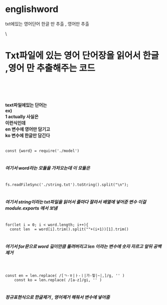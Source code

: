 # englishword
txt에있는 영어단어 한글 만 추출 , 영어만 추출

\
<h1>Txt파일에 있는 영어 단어장을 읽어서 한글 ,영어 만 추출해주는 코드</h1>
<br>
<br>
<br>
<h4>
text파일에있는 단어는 <br>
ex)<br>
1 actually 사실은
<br>
이런식인데 
<br>
en 변수에 영어만 담기고
<br>
ko 변수에 한글만 담긴다
<br>
</h4>

<code>
const {word} = require('./model')
</code>
<br><h5>
여기서 word라는 모듈을 가저오는데 이 모듈은<br>
</h5>

<code>
fs.readFileSync('./string.txt').toString().split("\n");
</code>
<br>
<h5>
여기서 string이라는 txt파일을 읽어서 줄마다 잘라서 배열에 넣어준 변수
이걸 module.exports 에서 보냄
</h5>


<code>
for(let i = 0; i < word.length; i++){
  const len  = word[i].trim().split(""+(i+1))[1].trim()
</code>
<br>
<h5>
여기서 for문으로 word 길이만큼 돌려버리고
  len 이라는 변수에 숫자 자르고 앞뒤 공백 제거
</h5>
<br>

<code>
const en = len.replace( /[ㄱ-ㅎ|ㅏ-ㅣ|가-힣|~|,]/g, '' )
    const ko = len.replace( /[a-z]/gi, '' )
</code>
<br>
<h5>
정규표현식으로 한글제거 , 영어제거 해줘서 변수에 넣어줌
</h5>





